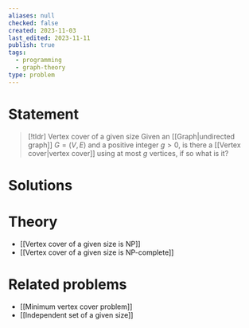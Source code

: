 ```yaml
---
aliases: null
checked: false
created: 2023-11-03
last_edited: 2023-11-11
publish: true
tags:
  - programming
  - graph-theory
type: problem
---
```

# Statement

>[!tldr] Vertex cover of a given size
>Given an [[Graph|undirected graph]] $G = (V,E)$ and a positive integer $g > 0$, is there a [[Vertex cover|vertex cover]] using at most $g$ vertices, if so what is it?

# Solutions

# Theory

- [[Vertex cover of a given size is NP]]
- [[Vertex cover of a given size is NP-complete]]

# Related problems

- [[Minimum vertex cover problem]]
- [[Independent set of a given size]]
